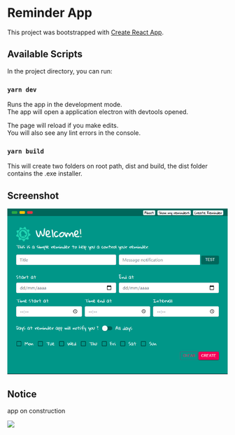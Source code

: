 # Reminder App

This project was bootstrapped with [Create React App](https://github.com/facebook/create-react-app).

## Available Scripts

In the project directory, you can run:

### `yarn dev`

Runs the app in the development mode.\
The app will open a application electron with devtools opened.

The page will reload if you make edits.\
You will also see any lint errors in the console.

### `yarn build`

This will create two folders on root path, dist and build, the dist folder contains the .exe installer.

## Screenshot
![image info](./src/assets/reminder-app-screen.png)

## Notice
app on construction

![](https://media1.tenor.com/images/83592060cb2d2cf51e98a5809aeb60d3/tenor.gif?itemid=16734116)